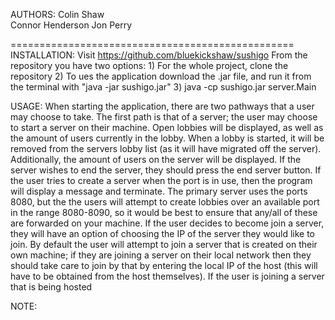 AUTHORS:
	Colin	Shaw	
	Connor 	Henderson
	Jon	Perry
	
=================================================
INSTALLATION:
	Visit https://github.com/bluekickshaw/sushigo 
	From the repository you have two options:
		1) For the whole project, clone the repository
		2) To ues the application download the .jar file, and run it from the terminal with "java -jar sushigo.jar"
		3)	java -cp sushigo.jar server.Main

USAGE:
	When starting the application, there are two pathways that a user may choose to take. The first path is that of a server; the user may choose to start a server on their machine. Open lobbies will be displayed, as well as the amount of users currently in the lobby. When a lobby is started, it will be removed from the servers lobby list (as it will have migrated off the server). Additionally, the amount of users on the server will be displayed. If the server wishes to end the server, they should press the end server button. If the user tries to create a server when the port is in use, then the program will display a message and terminate. The primary server uses the ports 8080, but the the users will attempt to create lobbies over an available port in the range 8080-8090, so it would be best to ensure that any/all of these are forwarded on your machine.	
	If the user decides to become join a server, they will have an option of choosing the IP of the server they would like to join. By default the user will attempt to join a server that is created on their own machine; if they are joining a server on their local network then they should take care to join by that by entering the local IP of the host (this will have to be obtained from the host themselves). If the user is joining a server that is being hosted
	
NOTE:
	
